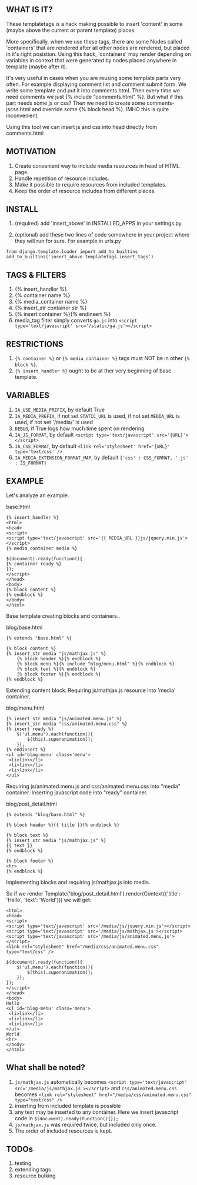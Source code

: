 WHAT IS IT?
-----------

These templatetags is a hack making possible to insert 'content' in
some (maybe above the current or parent template) places.

More specifically, when we use these tags, there are some Nodes called
'containers' that are rendered after all other nodes are rendered, but placed
in it's right posistion. Using this hack, 'containers' may render 
depending on variables in context that were generated by nodes placed anywhere in
template (maybe after it).

It's very useful in cases when you are reusing some template parts
very often. For example displaying comment list and comment submit form.
We write some template and put it into comments.html. Then every time 
we need comments we just {% include "comments.html" %}.
But what if this part needs some js or css? Then we need to create 
some comments-jscss.html and override some {% block head %}. IMHO this
is quite inconvenient.

Using this tool we can insert js and css into head 
directly from comments.html 

MOTIVATION
----------

1. Create convenient way to include media resources in head of HTML page.
2. Handle repetition of resource includes.
3. Make it possible to require resources from included templates.
4. Keep the order of resource includes from different places.

INSTALL
-------

1. (required) add 'insert_above' in INSTALLED_APPS in your settings.py

2. (optional) add these two lines of code somewhere in your project where
they will run for sure. For example in urls.py

~~~~
from django.template.loader import add_to_builtins
add_to_builtins('insert_above.templatetags.insert_tags')
~~~~

TAGS & FILTERS
--------------

1. {% insert_handler %}
2. {% container name %}
3. {% media_container name %}
4. {% insert_str container str %}
5. {% insert container %}{% endinsert %}
6. media_tag filter simply converts `ga.js` into `<script type='text/javascript' src='/static/ga.js'></script>`

RESTRICTIONS
------------

1. `{% container %}` or `{% media_container %}` tags must NOT be in other `{% block %}`.
2. `{% insert_handler %}` ought to be at ther very beginning of base template.

VARIABLES
---------

1. `IA_USE_MEDIA_PREFIX`, by default True
2. `IA_MEDIA_PREFIX`, if not set `STATIC_URL` is used, if not set `MEDIA_URL` is used, if not set '/media/' is used
3. `DEBUG`, if True logs how much time spent on rendering
4. `IA_JS_FORMAT`, by default `<script type='text/javascript' src='{URL}'></script>`
5. `IA_CSS_FORMAT`, by default `<link rel='stylesheet' href='{URL}' type='text/css' />`
6. `IA_MEDIA_EXTENSION_FORMAT_MAP`, by default `{'css' : CSS_FORMAT, '.js' : JS_FORMAT}`

EXAMPLE
-------

Let's analyze an example. 

base.html

~~~~{.html}
{% insert_handler %}
<html>
<head>
<script>
<script type='text/javascript' src='{{ MEDIA_URL }}js/jquery.min.js'></script> 
{% media_container media %}

$(document).ready(function(){
{% container ready %}
});
</script>
</head>
<body>
{% block content %}
{% endblock %}
</body>
</html>
~~~~

Base template creating blocks and containers..

blog/base.html

~~~~{.html}
{% extends "base.html" %}

{% block content %}
{% insert_str media "js/mathjax.js" %}
    {% block header %}{% endblock %}
    {% block menu %}{% include "blog/menu.html" %}{% endblock %}
    {% block text %}{% endblock %}
    {% block footer %}{% endblock %}
{% endblock %}
~~~~

Extending content block. Requiring js/mathjax.js resource into 'media' container.

blog/menu.html

~~~~{.html}
{% insert_str media "js/animated.menu.js" %}
{% insert_str media "css/animated.menu.css" %}
{% insert ready %}
    $('ul.menu').each(function(){
        $(this).superanimation();
    });
{% endinsert %}
<ul id='blog-menu' class='menu'>
 <li>link</li>
 <li>link</li>
 <li>link</li>
</ul>
~~~~

Requiring js/animated.menu.js and css/animated.menu.css into "media" container.
Inserting javascript code into "ready" container.

blog/post_detail.html

~~~~{.html}
{% extends "blog/base.html" %}

{% block header %}{{ title }}{% endblock %}

{% block text %}
{% insert_str media "js/mathjax.js" %}
{{ text }}
{% endblock %}

{% block footer %}
<hr>
{% endblock %}
~~~~

Implementing blocks and requiring js/mathjax.js into media.


So if we render 
Template('blog/post_detail.html').render(Context({'title': 'Hello', 'text': 'World'}))
we will get:

~~~~{.html}
<html>
<head>
<script>
<script type='text/javascript' src='/media/js/jquery.min.js'></script> 
<script type='text/javascript' src='/media/js/mathjax.js'></script>
<script type='text/javascript' src='/media/js/animated.menu.js'></script>
<link rel="stylesheet" href="/media/css/animated.menu.css" type="text/css" />

$(document).ready(function(){
    $('ul.menu').each(function(){
        $(this).superanimation();
    });
});
</script>
</head>
<body>
Hello
<ul id='blog-menu' class='menu'>
 <li>link</li>
 <li>link</li>
 <li>link</li>
</ul>
World
<hr>
</body>
</html>
~~~~

What shall be noted?
-------------------

1. `js/mathjax.js` automatically becomes `<script type='text/javascript' src='/media/js/mathjax.js'></script>`
and `css/animated.menu.css` becomes `<link rel="stylesheet" href="/media/css/animated.menu.css" type="text/css" />`
2. inserting from included template is possible
3. any text may be inserted to any container. Here we insert javascript code in  `$(document).ready(function(){});`
4. `js/mathjax.js` was required twice, but included only once.
5. The order of included resources is kept.

## TODOs

1. testing
2. extending tags
3. resource bulking

